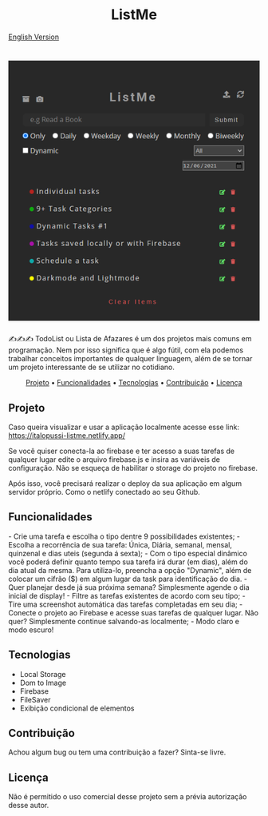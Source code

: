 <h1 align="center">ListMe</h1

<div align="right">
    <a href="https://github.com/ItaloPussi/simpleProjectsJS/blob/master/listMe/readme.md">English Version</a>
</div>

<h1 align="center">
  <img alt="Page screenshot" title="Page screenshot" src="../.github/listme-main.png" />
</h1>

<p>✍✍✍ TodoList ou Lista de Afazares é um dos projetos mais comuns em programação. Nem por isso significa que é algo fútil, com ela podemos trabalhar conceitos importantes de qualquer linguagem, além de se tornar um projeto interessante de se utilizar no cotidiano.</p>

<p align="center">
 <a href="#projeto">Projeto</a> •
 <a href="#funcionalidades">Funcionalidades</a> •
 <a href="#tecnologias">Tecnologias</a> • 
 <a href="#contribuicao">Contribuição</a> • 
 <a href="#licenca">Licença</a>
</p>

<h2 id="projeto">Projeto</h2>
<p>Caso queira visualizar e usar a aplicação localmente acesse esse link: <a href="https://italopussi-listme.netlify.app/">https://italopussi-listme.netlify.app/</a></p>
<p>Se você quiser conecta-la ao firebase e ter acesso a suas tarefas de qualquer lugar edite o arquivo firebase.js e insira as variáveis de configuração. Não se esqueça de habilitar o storage do projeto no firebase.</p>
<p>Após isso, você precisará realizar o deploy da sua aplicação em algum servidor próprio. Como o netlify conectado ao seu Github.</p>

<h2 id="funcionalidades">Funcionalidades</h2>
    - Crie uma tarefa e escolha o tipo dentre 9 possibilidades existentes;
    - Escolha a recorrência de sua tarefa: Única, Diária, semanal, mensal, quinzenal e dias uteis (segunda á sexta);
    - Com o tipo especial dinâmico você poderá definir quanto tempo sua tarefa irá durar (em dias), além do dia atual da mesma. Para utiliza-lo, preencha a opção "Dynamic", além de  colocar um cifrão ($) em algum lugar da task para identificação do dia. 
    - Quer planejar desde já sua próxima semana? Simplesmente agende o dia inicial de display!
    - Filtre as tarefas existentes de acordo com seu tipo; 
    - Tire uma screenshot automática das tarefas completadas em seu dia;
    - Conecte o projeto ao Firebase e acesse suas tarefas de qualquer lugar. Não quer? Simplesmente continue salvando-as localmente;
    - Modo claro e modo escuro!

<h2 id="tecnologias">Tecnologias</h2>
<ul>
    <li>Local Storage</li>
    <li>Dom to Image</li>
    <li>Firebase</li>
    <li>FileSaver</li>
    <li>Exibição condicional de elementos</li>
</ul>

<h2 id="contribuicao">Contribuição</h2>
<p>Achou algum bug ou tem uma contribuição a fazer? Sinta-se livre.</p>

<h2 id="licenca">Licença</h2>
<p>Não é permitido o uso comercial desse projeto sem a prévia autorização desse autor.</p>
